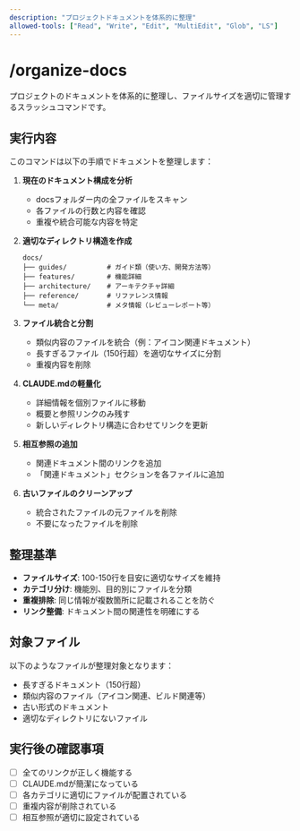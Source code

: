 ```yaml
---
description: "プロジェクトドキュメントを体系的に整理"
allowed-tools: ["Read", "Write", "Edit", "MultiEdit", "Glob", "LS"]
---
```


# /organize-docs

プロジェクトのドキュメントを体系的に整理し、ファイルサイズを適切に管理するスラッシュコマンドです。

## 実行内容

このコマンドは以下の手順でドキュメントを整理します：

1. **現在のドキュメント構成を分析**
   - docsフォルダー内の全ファイルをスキャン
   - 各ファイルの行数と内容を確認
   - 重複や統合可能な内容を特定

2. **適切なディレクトリ構造を作成**
   ```
   docs/
   ├── guides/          # ガイド類（使い方、開発方法等）
   ├── features/        # 機能詳細
   ├── architecture/    # アーキテクチャ詳細
   ├── reference/       # リファレンス情報
   └── meta/            # メタ情報（レビューレポート等）
   ```

3. **ファイル統合と分割**
   - 類似内容のファイルを統合（例：アイコン関連ドキュメント）
   - 長すぎるファイル（150行超）を適切なサイズに分割
   - 重複内容を削除

4. **CLAUDE.mdの軽量化**
   - 詳細情報を個別ファイルに移動
   - 概要と参照リンクのみ残す
   - 新しいディレクトリ構造に合わせてリンクを更新

5. **相互参照の追加**
   - 関連ドキュメント間のリンクを追加
   - 「関連ドキュメント」セクションを各ファイルに追加

6. **古いファイルのクリーンアップ**
   - 統合されたファイルの元ファイルを削除
   - 不要になったファイルを削除

## 整理基準

- **ファイルサイズ**: 100-150行を目安に適切なサイズを維持
- **カテゴリ分け**: 機能別、目的別にファイルを分類
- **重複排除**: 同じ情報が複数箇所に記載されることを防ぐ
- **リンク整備**: ドキュメント間の関連性を明確にする

## 対象ファイル

以下のようなファイルが整理対象となります：
- 長すぎるドキュメント（150行超）
- 類似内容のファイル（アイコン関連、ビルド関連等）
- 古い形式のドキュメント
- 適切なディレクトリにないファイル

## 実行後の確認事項

- [ ] 全てのリンクが正しく機能する
- [ ] CLAUDE.mdが簡潔になっている
- [ ] 各カテゴリに適切にファイルが配置されている
- [ ] 重複内容が削除されている
- [ ] 相互参照が適切に設定されている